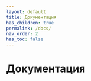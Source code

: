 ```yaml
---
layout: default
title: Документация
has_children: true
permalink: /docs/
nav_order: 2
has_toc: false
---
```


# Документация
